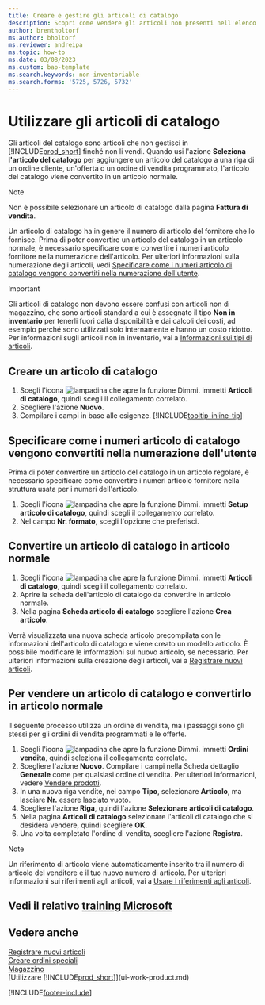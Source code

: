```yaml
---
title: Creare e gestire gli articoli di catalogo
description: Scopri come vendere gli articoli non presenti nell'elenco degli articoli.
author: brentholtorf
ms.author: bholtorf
ms.reviewer: andreipa
ms.topic: how-to
ms.date: 03/08/2023
ms.custom: bap-template
ms.search.keywords: non-inventoriable
ms.search.forms: '5725, 5726, 5732'
---
```


# <a name="work-with-catalog-items" />Utilizzare gli articoli di catalogo

Gli articoli del catalogo sono articoli che non gestisci in [!INCLUDE[prod_short](includes/prod_short.md)] finché non li vendi. Quando usi l'azione **Seleziona l'articolo del catalogo** per aggiungere un articolo del catalogo a una riga di un ordine cliente, un'offerta o un ordine di vendita programmato, l'articolo del catalogo viene convertito in un articolo normale.

> [!NOTE]  
> Non è possibile selezionare un articolo di catalogo dalla pagina **Fattura di vendita**.

Un articolo di catalogo ha in genere il numero di articolo del fornitore che lo fornisce. Prima di poter convertire un articolo del catalogo in un articolo normale, è necessario specificare come convertire i numeri articolo fornitore nella numerazione dell'articolo. Per ulteriori informazioni sulla numerazione degli articoli, vedi [Specificare come i numeri articolo di catalogo vengono convertiti nella numerazione dell'utente](#specify-how-catalog-item-numbers-are-converted-to-your-own-numbering).  

> [!IMPORTANT]
> Gli articoli di catalogo non devono essere confusi con articoli non di magazzino, che sono articoli standard a cui è assegnato il tipo **Non in inventario** per tenerli fuori dalla disponibilità e dai calcoli dei costi, ad esempio perché sono utilizzati solo internamente e hanno un costo ridotto. Per informazioni sugli articoli non in inventario, vai a [Informazioni sui tipi di articoli](inventory-about-item-types.md).

## <a name="create-a-catalog-item" />Creare un articolo di catalogo

1. Scegli l'icona ![lampadina che apre la funzione Dimmi.](media/ui-search/search_small.png "Dimmi cosa vuoi fare") immetti **Articoli di catalogo**, quindi scegli il collegamento correlato.
2. Scegliere l'azione **Nuovo**.
3. Compilare i campi in base alle esigenze. [!INCLUDE[tooltip-inline-tip](includes/tooltip-inline-tip_md.md)]

## <a name="specify-how-catalog-item-numbers-are-converted-to-your-own-numbering" />Specificare come i numeri articolo di catalogo vengono convertiti nella numerazione dell'utente

Prima di poter convertire un articolo del catalogo in un articolo regolare, è necessario specificare come convertire i numeri articolo fornitore nella struttura usata per i numeri dell'articolo.

1. Scegli l'icona ![lampadina che apre la funzione Dimmi.](media/ui-search/search_small.png "Dimmi cosa vuoi fare") immetti **Setup articolo di catalogo**, quindi scegli il collegamento correlato.
2. Nel campo **Nr. formato**, scegli l'opzione che preferisci.

## <a name="convert-a-catalog-item-to-a-normal-item" />Convertire un articolo di catalogo in articolo normale

1. Scegli l'icona ![lampadina che apre la funzione Dimmi.](media/ui-search/search_small.png "Dimmi cosa vuoi fare") immetti **Articoli di catalogo**, quindi scegli il collegamento correlato.
2. Aprire la scheda dell'articolo di catalogo da convertire in articolo normale.
3. Nella pagina **Scheda articolo di catalogo** scegliere l'azione **Crea articolo**.

Verrà visualizzata una nuova scheda articolo precompilata con le informazioni dell'articolo di catalogo e viene creato un modello articolo. È possibile modificare le informazioni sul nuovo articolo, se necessario. Per ulteriori informazioni sulla creazione degli articoli, vai a [Registrare nuovi articoli](inventory-how-register-new-items.md).

## <a name="to-sell-a-catalog-item-and-convert-it-to-a-normal-item" />Per vendere un articolo di catalogo e convertirlo in articolo normale

Il seguente processo utilizza un ordine di vendita, ma i passaggi sono gli stessi per gli ordini di vendita programmati e le offerte.

1. Scegli l'icona ![lampadina che apre la funzione Dimmi.](media/ui-search/search_small.png "Informazioni sull'operazione che si desidera eseguire") immetti **Ordini vendita**, quindi seleziona il collegamento correlato.
2. Scegliere l'azione **Nuovo**. Compilare i campi nella Scheda dettaglio **Generale** come per qualsiasi ordine di vendita. Per ulteriori informazioni, vedere [Vendere prodotti](sales-how-sell-products.md).
3. In una nuova riga vendite, nel campo **Tipo**, selezionare **Articolo**, ma lasciare **Nr.** essere lasciato vuoto.
4. Scegliere l'azione **Riga**, quindi l'azione **Selezionare articoli di catalogo**.
5. Nella pagina **Articoli di catalogo** selezionare l'articoli di catalogo che si desidera vendere, quindi scegliere **OK**.
6. Una volta completato l'ordine di vendita, scegliere l'azione **Registra**.

> [!NOTE]  
> Un riferimento di articolo viene automaticamente inserito tra il numero di articolo del venditore e il tuo nuovo numero di articolo. Per ulteriori informazioni sui riferimenti agli articoli, vai a [Usare i riferimenti agli articoli](inventory-how-use-item-cross-refs.md).

## <a name="see-related-microsoft-trainingtrainingmodulescreate-sales-documents-dynamics-365-business-central" />Vedi il relativo [training Microsoft](/training/modules/create-sales-documents-dynamics-365-business-central/)

## <a name="see-also" />Vedere anche

[Registrare nuovi articoli](inventory-how-register-new-items.md)  
[Creare ordini speciali](sales-how-to-create-special-orders.md)  
[Magazzino](inventory-manage-inventory.md)  
[Utilizzare [!INCLUDE[prod_short](includes/prod_short.md)]](ui-work-product.md)


[!INCLUDE[footer-include](includes/footer-banner.md)]
